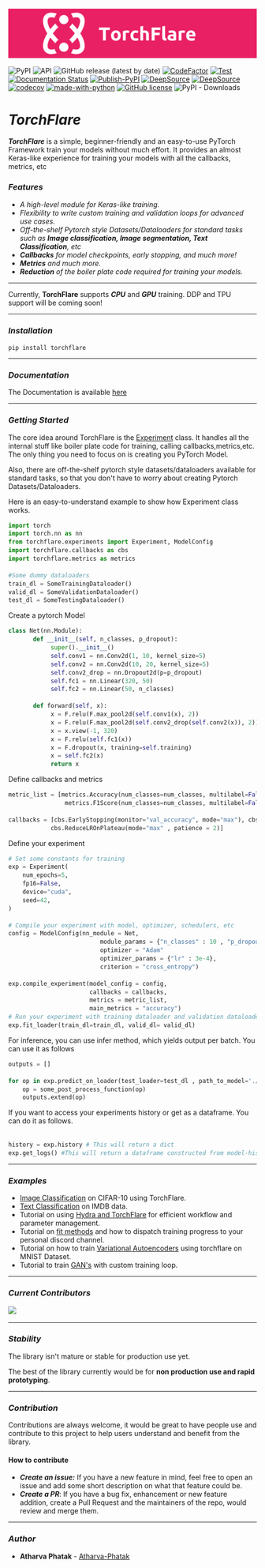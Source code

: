 ![image](https://raw.githubusercontent.com/Atharva-Phatak/torchflare/main/assets/TorchFlare_official.png)

![PyPI](https://img.shields.io/pypi/v/torchflare?color=success)
![API](https://img.shields.io/badge/API-stable-success)
![GitHub release (latest by date)](https://img.shields.io/github/v/release/Atharva-Phatak/torchflare?color=success)
[![CodeFactor](https://www.codefactor.io/repository/github/atharva-phatak/torchflare/badge?s=8b602116b87a38ed9dbf6295933839ff7c85ac81)](https://www.codefactor.io/repository/github/atharva-phatak/torchflare)
[![Test](https://github.com/Atharva-Phatak/torchflare/actions/workflows/test.yml/badge.svg)](https://github.com/Atharva-Phatak/torchflare/actions/workflows/test.yml)
[![Documentation Status](https://readthedocs.org/projects/torchflare/badge/?version=latest)](https://torchflare.readthedocs.io/en/latest/?badge=latest)
[![Publish-PyPI](https://github.com/Atharva-Phatak/torchflare/actions/workflows/publish.yml/badge.svg)](https://github.com/Atharva-Phatak/torchflare/actions/workflows/publish.yml)
[![DeepSource](https://deepsource.io/gh/Atharva-Phatak/torchflare.svg/?label=active+issues&token=_u890jqK5XjPmNlJCyQkxwmG)](https://deepsource.io/gh/Atharva-Phatak/torchflare/?ref=repository-badge)
[![DeepSource](https://deepsource.io/gh/Atharva-Phatak/torchflare.svg/?label=resolved+issues&token=_u890jqK5XjPmNlJCyQkxwmG)](https://deepsource.io/gh/Atharva-Phatak/torchflare/?ref=repository-badge)
[![codecov](https://codecov.io/gh/Atharva-Phatak/torchflare/branch/main/graph/badge.svg?token=HSG3FP6NNB)](https://codecov.io/gh/Atharva-Phatak/torchflare)
[![made-with-python](https://img.shields.io/badge/Made%20with-Python-1f425f.svg)](https://www.python.org/)
[![GitHub license](https://img.shields.io/github/license/Atharva-Phatak/torchflare?color=success)](https://github.com/Atharva-Phatak/torchflare/blob/main/LICENSE)
![PyPI - Downloads](https://img.shields.io/pypi/dm/torchflare?color=success)



# ***TorchFlare***

***TorchFlare*** is a simple, beginner-friendly and an easy-to-use PyTorch Framework train your models without much effort.
It provides an almost Keras-like experience for training
your models with all the callbacks, metrics, etc


### ***Features***
* _A high-level module for Keras-like training._
* _Flexibility to write custom training and validation loops for advanced use cases._
* _Off-the-shelf Pytorch style Datasets/Dataloaders for standard tasks such as **Image classification, Image segmentation,
  Text Classification**, etc_
* _**Callbacks** for model checkpoints, early stopping, and much more!_
* _**Metrics** and much more._
* _**Reduction** of the boiler plate code required for training your models._
***

Currently, **TorchFlare** supports ***CPU*** and ***GPU*** training. DDP and TPU support will be coming soon!

***
### ***Installation***

    pip install torchflare

***
### ***Documentation***

The Documentation is available [here](https://torchflare.readthedocs.io/en/latest/)



***
### ***Getting Started***

The core idea around TorchFlare is the [Experiment](/torchflare/experiments/experiment.py)
class. It handles all the internal stuff like boiler plate code for training,
calling callbacks,metrics,etc. The only thing you need to focus on is creating you PyTorch Model.

Also, there are off-the-shelf pytorch style datasets/dataloaders available for standard tasks, so that you don't
have to worry about creating Pytorch Datasets/Dataloaders.

Here is an easy-to-understand example to show how Experiment class works.

``` python
import torch
import torch.nn as nn
from torchflare.experiments import Experiment, ModelConfig
import torchflare.callbacks as cbs
import torchflare.metrics as metrics

#Some dummy dataloaders
train_dl = SomeTrainingDataloader()
valid_dl = SomeValidationDataloader()
test_dl = SomeTestingDataloader()
```
Create a pytorch Model

``` python
class Net(nn.Module):
       def __init__(self, n_classes, p_dropout):
            super().__init__()
            self.conv1 = nn.Conv2d(1, 10, kernel_size=5)
            self.conv2 = nn.Conv2d(10, 20, kernel_size=5)
            self.conv2_drop = nn.Dropout2d(p=p_dropout)
            self.fc1 = nn.Linear(320, 50)
            self.fc2 = nn.Linear(50, n_classes)

       def forward(self, x):
            x = F.relu(F.max_pool2d(self.conv1(x), 2))
            x = F.relu(F.max_pool2d(self.conv2_drop(self.conv2(x)), 2))
            x = x.view(-1, 320)
            x = F.relu(self.fc1(x))
            x = F.dropout(x, training=self.training)
            x = self.fc2(x)
            return x
```

Define callbacks and metrics
``` python
metric_list = [metrics.Accuracy(num_classes=num_classes, multilabel=False),
                metrics.F1Score(num_classes=num_classes, multilabel=False)]

callbacks = [cbs.EarlyStopping(monitor="val_accuracy", mode="max"), cbs.ModelCheckpoint(monitor="val_accuracy"),
            cbs.ReduceLROnPlateau(mode="max" , patience = 2)]
```

Define your experiment
``` python
# Set some constants for training
exp = Experiment(
    num_epochs=5,
    fp16=False,
    device="cuda",
    seed=42,
)

# Compile your experiment with model, optimizer, schedulers, etc
config = ModelConfig(nn_module = Net,
                          module_params = {"n_classes" : 10 , "p_dropout" : 0.3},
                          optimizer = "Adam"
                          optimizer_params = {"lr" : 3e-4},
                          criterion = "cross_entropy")

exp.compile_experiment(model_config = config,
                       callbacks = callbacks,
                       metrics = metric_list,
                       main_metrics = "accuracy")
# Run your experiment with training dataloader and validation dataloader.
exp.fit_loader(train_dl=train_dl, valid_dl= valid_dl)
```

For inference, you can use infer method, which yields output per batch. You can use it as follows
``` python
outputs = []

for op in exp.predict_on_loader(test_loader=test_dl , path_to_model='./models/model.bin' , device = 'cuda'):
    op = some_post_process_function(op)
    outputs.extend(op)

```

If you want to access your experiments history or get as a dataframe. You can do it as follows.
``` python

history = exp.history # This will return a dict
exp.get_logs() #This will return a dataframe constructed from model-history.
```

***
### ***Examples***
* [Image Classification](https://github.com/Atharva-Phatak/torchflare/blob/main/examples/image_classification.ipynb) on CIFAR-10 using TorchFlare.
* [Text Classification](https://github.com/Atharva-Phatak/torchflare/blob/main/examples/Imdb_classification.ipynb) on IMDB data.
* Tutorial on using [Hydra and TorchFlare](https://github.com/Atharva-Phatak/torchflare/blob/main/examples/image_classification_hydra.ipynb) for efficient workflow and parameter management.
* Tutorial on [fit methods](https://github.com/Atharva-Phatak/torchflare/blob/main/examples/fit_methods.ipynb) and how to dispatch training progress to your personal discord channel.
* Tutorial on how to train [Variational Autoencoders](https://github.com/Atharva-Phatak/torchflare/blob/main/examples/MNIST-VAE.ipynb) using torchflare on MNIST Dataset.
* Tutorial to train [GAN's](https://github.com/Atharva-Phatak/torchflare/blob/main/examples/MNIST-GAN.ipynb) with custom training loop.
***
### ***Current Contributors***

<a href="https://github.com/Atharva-Phatak/torchflare/graphs/contributors">
  <img src="https://contrib.rocks/image?repo=Atharva-Phatak/torchflare" />
</a>


***

### ***Stability***


The library isn't mature or stable for production use yet.


The best of the library currently would be for **non production use and rapid prototyping**.
***
### ***Contribution***


Contributions are always welcome, it would be great to have people use and contribute to this project to help users understand and benefit from the library.

#### How to contribute
- ***Create an issue:*** If you have a new feature in mind, feel free to open an issue and add some short description on what that feature could be.
- ***Create a PR***: If you have a bug fix, enhancement or new feature addition, create a Pull Request and the maintainers of the repo, would review and merge them.

***
### ***Author***

* **Atharva Phatak** - [Atharva-Phatak](https://github.com/Atharva-Phatak)
